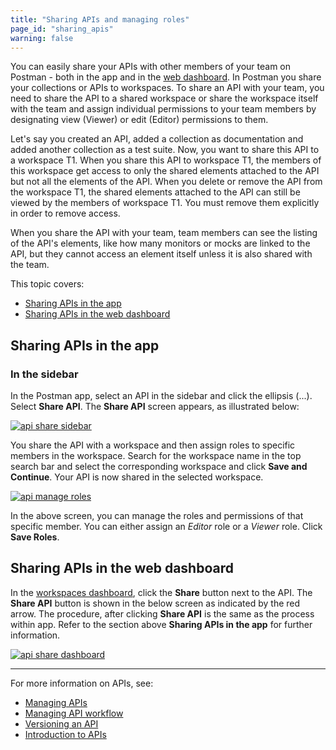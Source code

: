 ```yaml
---
title: "Sharing APIs and managing roles"
page_id: "sharing_apis"
warning: false
---
```


You can easily share your APIs with other members of your team on Postman - both in the app and in the [web dashboard](https://app.getpostman.com/dashboard). In Postman you share your collections or APIs to workspaces. To share an API with your team, you need to share the API to a shared workspace or share the workspace itself with the team and assign individual permissions to your team members by designating view (Viewer) or edit (Editor) permissions to them.

Let's say you created an API, added a collection as documentation and added another collection as a test suite. Now, you want to share this API to a workspace T1. When you share this API to workspace T1, the members of this workspace get access to only the shared elements attached to the API but not all the elements of the API. When you delete or remove the API from the workspace T1, the shared elements attached to the API can still be viewed by the members of workspace T1. You must remove them explicitly in order to remove access.

When you share the API with your team, team members can see the listing of the API's elements, like how many monitors or mocks are linked to the API, but they cannot access an element itself unless it is also shared with the team.

This topic covers:

* [Sharing APIs in the app](#sharing-apis-in-the-app)
* [Sharing APIs in the web dashboard](#sharing-apis-in-the-web-dashboard)

## Sharing APIs in the app

### In the sidebar

In the Postman app, select an API in the sidebar and click the ellipsis (...). Select **Share API**. The **Share API** screen appears, as illustrated below:  

[![api share sidebar](https://assets.postman.com/postman-docs/API-Share1.png)](https://assets.postman.com/postman-docs/API-Share1.png)

You share the API with a workspace and then assign roles to specific members in the workspace. Search for the workspace name in the top search bar and select the corresponding workspace and click **Save and Continue**. Your API is now shared in the selected workspace.

[![api manage roles](https://assets.postman.com/postman-docs/API-Manage-Roles.png)](https://assets.postman.com/postman-docs/API-Manage-Roles.png)

In the above screen, you can manage the roles and permissions of that specific member. You can either assign an *Editor* role or a *Viewer* role. Click **Save Roles**.

## Sharing APIs in the web dashboard

In the [workspaces dashboard](https://app.getpostman.com/dashboard), click the **Share** button next to the API. The **Share API** button is shown in the below screen as indicated by the red arrow. The procedure, after clicking **Share API** is the same as the process within app. Refer to the section above **Sharing APIs in the app** for further information.

[![api share dashboard](https://assets.postman.com/postman-docs/API-Share2.png)](https://assets.postman.com/postman-docs/API-Share2.png)

___
For more information on APIs, see:

* [Managing APIs](/docs/postman/design-and-develop-apis/managing-apis/)
* [Managing API workflow](/docs/postman/design-and-develop-apis/the-api-workflow/)
* [Versioning an API](/docs/postman/design-and-develop-apis/versioning-an-api/)
* [Introduction to APIs](/docs/postman/design-and-develop-apis/introduction-to-apis/)
